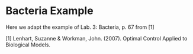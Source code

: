 Bacteria Example
================

Here we adapt the example of Lab. 3: Bacteria, p. 67 from [1]

  [1] Lenhart, Suzanne & Workman, John. (2007). Optimal Control Applied to Biological Models. 
